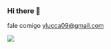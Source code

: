### Hi there 👋

<!--
**yedghost/yedghost** is a ✨ _special_ ✨ repository because its `README.md` (this file) appears on your GitHub profile.

Here are some ideas to get you started:

- 🔭 I’m currently working on ...
- 🌱 I’m currently learning ...
- 👯 I’m looking to collaborate on ...
- 🤔 I’m looking for help with ...
- 💬 Ask me about ...
- 📫 How to reach me: ...
- 😄 Pronouns: ...
- ⚡ Fun fact: ...
-->

fale comigo    ylucca09@gmail.com

![](https://media1.tenor.com/m/_q0O6-efpPkAAAAC/fast-nod.gif)
